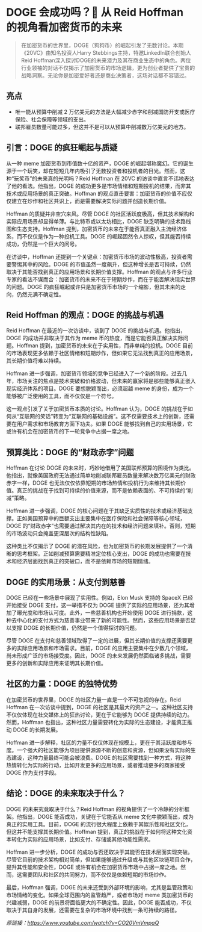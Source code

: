 # DOGE 会成功吗？🚀 从 Reid Hoffman 的视角看加密货币的未来

>在加密货币的世界里，DOGE（狗狗币）的崛起引发了无数讨论。本期《20VC》由知名投资人Harry Stebbings主持，特邀LinkedIn联合创始人Reid Hoffman深入探讨DOGE的未来潜力及其在商业生态中的角色。两位行业领袖的对话不仅揭示了加密货币的市场逻辑，更为创业者提供了宝贵的战略洞察。无论你是加密爱好者还是商业决策者，这场对话都不容错过。

## 亮点
- 唯一能从预算中削减 2 万亿美元的方法是大幅减少赤字和削减国防开支或医疗保险、社会保障等领域的支出。  
- 联邦雇员数量可能过多，但这并不是可以从预算中削减数万亿美元的地方。

## 引言：DOGE 的疯狂崛起与质疑
从一种 meme 加密货币到市值数十亿的资产，DOGE 的崛起堪称魔幻。它的诞生源于一个玩笑，却在短短几年内吸引了无数投资者和投机者的目光。然而，这种“玩笑币”的未来真的光明吗？Reid Hoffman 在 20VC 的访谈中直言不讳地表达了他的看法。他指出，DOGE 的成功更多是市场情绪和短期投机的结果，而非其技术或应用场景的真正突破。Hoffman 的观点直击要害：加密货币的价值不应仅仅建立在炒作和社区共识上，而是需要解决实际问题并创造长期价值。  

Hoffman 的质疑并非空穴来风。尽管 DOGE 的社区活跃度极高，但其技术架构和实际应用场景却显得单薄。与比特币或以太坊相比，DOGE 缺乏明确的技术路线图和生态支持。Hoffman 提到，加密货币的未来在于能否真正融入主流经济体系，而不仅仅是作为一种投机工具。DOGE 的崛起固然令人惊叹，但其能否持续成功，仍然是一个巨大的问号。  

在访谈中，Hoffman 还提到一个关键点：加密货币市场的波动性极高，投资者需要警惕其中的风险。DOGE 的市值虽然一度飙升，但这种增长是否可持续，仍然取决于其能否找到真正的应用场景和长期价值支撑。Hoffman 的观点与许多行业专家的看法不谋而合：加密货币的未来不在于短期炒作，而在于能否解决现实世界的问题。DOGE 的疯狂崛起或许只是加密货币市场的一个缩影，但其未来的走向，仍然充满不确定性。

## Reid Hoffman 的观点：DOGE 的挑战与机遇
Reid Hoffman 在最近的一次访谈中，谈到了 DOGE 的挑战与机遇。他指出，DOGE 的成功并非取决于其作为 meme 币的热度，而是它能否真正解决实际问题。Hoffman 提到，加密货币的未来在于实用性，而非单纯的投机。DOGE 目前的市场表现更多依赖于社区情绪和短期炒作，但如果它无法找到真正的应用场景，其长期价值将难以持续。

Hoffman 进一步强调，加密货币领域的竞争已经进入了一个新的阶段。过去几年，市场关注的焦点是技术突破和价格波动，但未来的赢家将是那些能够真正嵌入现实经济体系的项目。DOGE 要想脱颖而出，必须超越 meme 的身份，成为一个能够被广泛使用的工具，而不仅仅是一个符号。

这一观点引发了关于加密货币本质的讨论。Hoffman 认为，DOGE 的挑战在于如何从“互联网的笑话”转变为“互联网的基础设施”。这不仅需要技术上的创新，还需要在用户需求和市场教育方面下功夫。如果 DOGE 能够找到自己的实用场景，它或许有机会在加密货币的下一轮竞争中占据一席之地。

## 预算类比：DOGE 的“财政赤字”问题
Hoffman 在讨论 DOGE 的未来时，巧妙地借用了美国联邦预算的困境作为类比。他指出，就像美国政府无法通过简单地削减联邦雇员数量来解决数万亿美元的财政赤字一样，DOGE 也无法仅仅依靠短期的市场热情和投机行为来维持其长期价值。真正的挑战在于找到可持续的价值来源，而不是依赖表面的、不可持续的“削减”策略。

Hoffman 进一步强调，DOGE 的核心问题在于其缺乏实质性的技术或经济基础支撑。正如美国预算中的巨额支出主要集中在医疗保险和社会保障等核心领域，DOGE 的“财政赤字”也需要通过解决其内在的技术和经济问题来填补。否则，短期的市场波动只会掩盖更深层次的结构性缺陷。

这种类比不仅揭示了 DOGE 的潜在风险，也为加密货币的长期发展提供了一个清晰的思考框架。正如削减预算需要精准定位核心支出，DOGE 的成功也需要在技术和经济层面找到真正的突破口，而不是依赖市场的短期情绪。

## DOGE 的实用场景：从支付到慈善
DOGE 已经在一些场景中展现了实用性。例如，Elon Musk 支持的 SpaceX 已经开始接受 DOGE 支付，这一举措不仅为 DOGE 提供了实际的应用场景，还为其增加了曝光度和市场认可度。此外，一些慈善机构也开始使用 DOGE 进行捐款，这种去中心化的支付方式为慈善事业带来了新的可能性。然而，这些应用场景是否足以支撑 DOGE 的长期价值，仍然是一个值得探讨的问题。

尽管 DOGE 在支付和慈善领域取得了一定的进展，但其长期价值的支撑还需要更多的实际应用场景和市场需求。目前，DOGE 的应用主要集中在少数几个领域，尚未形成广泛的市场接受度。因此，DOGE 的未来发展仍然面临诸多挑战，需要更多的创新和实际应用来证明其长期价值。

## 社区的力量：DOGE 的独特优势
在加密货币的世界里，DOGE 的社区力量一直是一个不可忽视的存在。Reid Hoffman 在一次访谈中提到，DOGE 的社区是其最大的资产之一。这种社区支持不仅仅体现在社交媒体上的狂热讨论，更在于它能够为 DOGE 提供持续的动力。然而，Hoffman 也指出，这种社区力量需要转化为实际的生态建设，才能真正推动 DOGE 的长期发展。

Hoffman 进一步解释，社区的力量不仅仅体现在规模上，更在于其活跃度和参与度。一个强大的社区能够为项目提供源源不断的创意和资源，但如果没有实际的生态建设，这种力量最终可能会被浪费。DOGE 的社区需要找到一种方式，将这种热情转化为实际的行动，比如开发更多的应用场景，或者推动更多的商家接受 DOGE 作为支付手段。

## 结论：DOGE 的未来取决于什么？
DOGE 的未来究竟取决于什么？Reid Hoffman 的视角提供了一个冷静的分析框架。他指出，DOGE 能否成功，关键在于它能否从 meme 文化中脱颖而出，成为真正的实用工具。目前，DOGE 的流行很大程度上依赖于其娱乐性和社区文化，但这并不能支撑其长期价值。Hoffman 提到，真正的挑战在于如何将这种文化资本转化为实际的应用场景，比如支付、存储或其他功能性需求。

Hoffman 进一步分析，DOGE 的成功与否还取决于其能否在技术层面实现突破。尽管它目前的技术架构相对简单，但如果能够通过升级或与其他区块链项目合作，提升其性能和安全性，DOGE 或许有机会在加密货币市场中占据一席之地。然而，这需要团队和社区的共同努力，而不仅仅是依赖短期的市场炒作。

最后，Hoffman 强调，DOGE 的未来还受到外部环境的影响，尤其是监管政策和市场情绪的变化。如果全球范围内的监管趋严，或者市场对 meme 类加密货币的兴趣减弱，DOGE 的前景将面临更大的不确定性。因此，DOGE 能否成功，不仅取决于其自身的发展，还需要在复杂的市场环境中找到一条可持续的路径。

_原链接：https://www.youtube.com/watch?v=CO20VmVmpaQ_